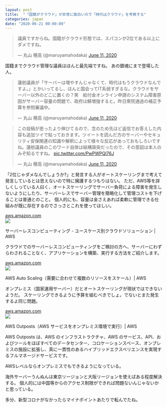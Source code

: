 ```yaml
---
layout: post
title:  "「国籍がクラウド」が非常に面白いので「時代はクラウド」を考察する"
categories: japan
date: "2020-06-21 00:00:00"
---
```


<blockquote class="twitter-tweet tw-align-center" data-conversation="none"><p lang="ja" dir="ltr">議員ですからね。国籍がクラウド形態では、スパコンが2位である以上にダメですね。</p>&mdash; 丸山 穂高 (@maruyamahodaka) <a href="https://twitter.com/maruyamahodaka/status/1270900977348968448?ref_src=twsrc%5Etfw">June 11, 2020</a></blockquote> <script async src="https://platform.twitter.com/widgets.js" charset="utf-8"></script>

国籍までクラウド管理な議員はほんと最先端ですね。
あの銀魂にまで登場した人。

<blockquote class="twitter-tweet tw-align-center"><p lang="ja" dir="ltr">蓮舫議員が「サーバーは増やすんじゃなくて、時代はもうクラウドなんですよ。」とかいってるし、ほんと国会ってIT系弱すぎるな。クラウドをサーバー以外のどこに置くの？笑　給付金オンライン申請のシステム障害原因がサーバー容量の問題で、政府は鯖増強すると。昨日衆院通過の補正予算を参院審議中。</p>&mdash; 丸山 穂高 (@maruyamahodaka) <a href="https://twitter.com/maruyamahodaka/status/1270889187848253442?ref_src=twsrc%5Etfw">June 11, 2020</a></blockquote> <script async src="https://platform.twitter.com/widgets.js" charset="utf-8"></script>

<blockquote class="twitter-tweet tw-align-center" data-conversation="none"><p lang="ja" dir="ltr">この投稿が思ったより伸びてるので、念のため先ほど返信でお答えした内容も追加ツイで貼っておきます。ツイートを読んだ方のサーバーやセキュリティ安保関連の知識や解釈によって様々な反応があっておもしろいですね。蓮舫議員のこのワード自体は結構唐突だったので、その意図は本人のみぞ知るですね。 <a href="https://t.co/PwPWPQl76J">pic.twitter.com/PwPWPQl76J</a></p>&mdash; 丸山 穂高 (@maruyamahodaka) <a href="https://twitter.com/maruyamahodaka/status/1270942456956116993?ref_src=twsrc%5Etfw">June 11, 2020</a></blockquote> <script async src="https://platform.twitter.com/widgets.js" charset="utf-8"></script>

「2位じゃダメなんでしょうか?」と発言する人がオートスケーリングまで考えて発言しているとは思えないので特に擁護するつもりはない。
ただ、AWS等を詳しくしっている人曰く、オートスケーリングでサーバー負荷による障害を発生しないようにしたり、サーバーレスでサーバー管理を簡略化して管理コストを下げることは普通とのこと。
個人的にも、容量は金さえあれば柔軟に管理できる仕組みが既に存在するのでさっさとこれを使ってほしい。

<div class="card">
  <a href="https://aws.amazon.com/jp/serverless/"></a>
  <div class="card__header">
    <a href="https://aws.amazon.com/jp/serverless/">aws.amazon.com</a>
  </div>
  <div class="card__image">
    <img src="https://a0.awsstatic.com/libra-css/images/logos/aws_logo_smile_1200x630.png">
  </div>
  <div class="card__title">
    <p>サーバーレスコンピューティング - ユースケース別クラウドソリューション | AWS</p>
  </div>
  <div class="card__description">
    <p>クラウドでのサーバーレスコンピューティングをご検討の方へ、サーバーにわずらわされることなく、アプリケーションを構築、実行する方法をご紹介します。</p>
  </div>
</div>

<div class="card">
  <a href="https://aws.amazon.com/jp/autoscaling/"></a>
  <div class="card__header">
    <a href="https://aws.amazon.com/jp/autoscaling/">aws.amazon.com</a>
  </div>
  <div class="card__image">
    <img src="https://a0.awsstatic.com/libra-css/images/logos/aws_logo_smile_1200x630.png">
  </div>
  <div class="card__title">
    <p>AWS Auto Scaling（需要に合わせて複数のリソースをスケール）| AWS</p>
  </div>
  <div class="card__description">
    <p></p>
  </div>
</div>


オンプレミス（国家運用サーバー）だとオートスケーリングが現状ではできないようだ。
スケーリングできるように予算を組むべきでしょ。でないとまた発生するよ同じ問題。


<div class="card">
  <a href="https://aws.amazon.com/jp/outposts/"></a>
  <div class="card__header">
    <a href="https://aws.amazon.com/jp/outposts/">aws.amazon.com</a>
  </div>
  <div class="card__image">
    <img src="https://a0.awsstatic.com/libra-css/images/logos/aws_logo_smile_1200x630.png">
  </div>
  <div class="card__title">
    <p>AWS Outposts（AWS サービスをオンプレミス環境で実行）| AWS</p>
  </div>
  <div class="card__description">
    <p>AWS Outposts は、AWS のインフラストラクチャ、AWS のサービス、API、およびツールをほぼすべてのデータセンター、コロケーションスペース、オンプレミスの施設に拡張し、真に一貫性のあるハイブリッドエクスペリエンスを実現するフルマネージドサービスです。</p>
  </div>
</div>


AWSレベルならオンプレミスでもできるようになっている。

海外サーバーうんぬんは東京リージョンと大阪リージョンを使えばある程度解決する。
個人的には中国等からのアクセス制限ができれば問題ないんじゃないかと思っている。

多分、新型コロナがなかったらマイナポイントあたりで転んでたね。


